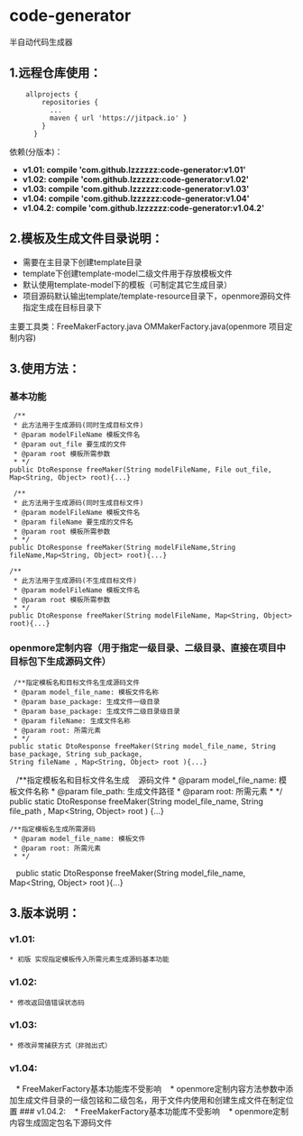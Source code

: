 # code-generator
半自动代码生成器


## 1.远程仓库使用：
~~~
    allprojects {
        repositories {
          ...
          maven { url 'https://jitpack.io' }
        }
      }
~~~
依赖(分版本)：
  * **v1.01:  compile 'com.github.lzzzzzz:code-generator:v1.01'**
  * **v1.02:  compile 'com.github.lzzzzzz:code-generator:v1.02'**
  * **v1.03:  compile 'com.github.lzzzzzz:code-generator:v1.03'**
  * **v1.04:  compile 'com.github.lzzzzzz:code-generator:v1.04'**
  * **v1.04.2:  compile 'com.github.lzzzzzz:code-generator:v1.04.2'**


## 2.模板及生成文件目录说明：
  * 需要在主目录下创建template目录
  * template下创建template-model二级文件用于存放模板文件
  * 默认使用template-model下的模板（可制定其它生成目录）
  * 项目源码默认输出template/template-resource目录下，openmore源码文件指定生成在目标目录下


主要工具类：FreeMakerFactory.java   OMMakerFactory.java(openmore 项目定制内容)


## 3.使用方法：

   ### 基本功能
     /**
     * 此方法用于生成源码(同时生成目标文件)
     * @param modelFileName 模板文件名
     * @param out_file 要生成的文件
     * @param root 模板所需参数
     * */
    public DtoResponse freeMaker(String modelFileName, File out_file, Map<String, Object> root){...}

     /**
     * 此方法用于生成源码(同时生成目标文件)
     * @param modelFileName 模板文件名
     * @param fileName 要生成的文件名
     * @param root 模板所需参数
     * */
    public DtoResponse freeMaker(String modelFileName,String fileName,Map<String, Object> root){...}
    
    /**
     * 此方法用于生成源码(不生成目标文件)
     * @param modelFileName 模板文件名
     * @param root 模板所需参数
     * */
    public DtoResponse freeMaker(String modelFileName, Map<String, Object> root){...}
    
    
  ### openmore定制内容（用于指定一级目录、二级目录、直接在项目中目标包下生成源码文件）

     /**指定模板名和目标文件名生成源码文件
     * @param model_file_name: 模板文件名称
     * @param base_package: 生成文件一级目录
     * @param base_package: 生成文件二级目录级目录
     * @param fileName: 生成文件名称
     * @param root: 所需元素
     * */
    public static DtoResponse freeMaker(String model_file_name, String base_package, String sub_package, 
    String fileName , Map<String, Object> root ){...}
    
    /**指定模板名和目标文件名生成
    源码文件 * @param model_file_name: 模板文件名称
     * @param file_path: 生成文件路径
     * @param root: 所需元素
     * */
    public static DtoResponse freeMaker(String model_file_name, String file_path , Map<String, Object> root ) {...}
    
    /**指定模板名生成所需源码
     * @param model_file_name: 模板文件
     * @param root: 所需元素
     * */
    public static DtoResponse freeMaker(String model_file_name, Map<String, Object> root ){...} 
    
## 3.版本说明：
  ### v1.01:
    * 初版 实现指定模板传入所需元素生成源码基本功能
  ### v1.02:
    * 修改返回值错误状态码
  ### v1.03:
    * 修改异常捕获方式（非抛出式）    
  ### v1.04:
    * FreeMakerFactory基本功能库不受影响
    * openmore定制内容方法参数中添加生成文件目录的一级包铭和二级包名，用于文件内使用和创建生成文件在制定位置
    ### v1.04.2:
    * FreeMakerFactory基本功能库不受影响
    * openmore定制内容生成固定包名下源码文件
    
    
    
    
    
    
    
    
    
    
    
    
    
    
    
    
    
    
    
    
    
    
    
    
